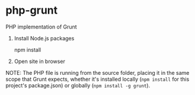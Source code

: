 php-grunt
=========

PHP implementation of Grunt

1. Install Node.js packages

    npm install
    
2. Open site in browser



NOTE: The PHP file is running from the source folder, placing it in the same scope that Grunt expects, whether it's installed locally (``npm install`` for this project's package.json) or globally (``npm install -g grunt``). 